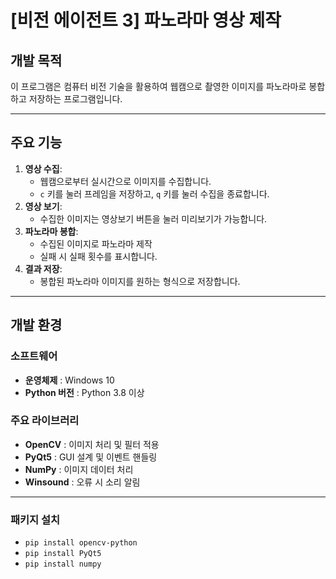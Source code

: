 # [비전 에이전트 3] 파노라마 영상 제작

## **개발 목적**
이 프로그램은 컴퓨터 비전 기술을 활용하여 웹캠으로 촬영한 이미지를 파노라마로 봉합하고 저장하는 프로그램입니다.

---

## 주요 기능
1. **영상 수집**:
   - 웹캠으로부터 실시간으로 이미지를 수집합니다.
   - `c` 키를 눌러 프레임을 저장하고, `q` 키를 눌러 수집을 종료합니다.
2. **영상 보기**:
   - 수집한 이미지는 영상보기 버튼을 눌러 미리보기가 가능합니다.
3. **파노라마 봉합**:
   - 수집된 이미지로 파노라마 제작
   - 실패 시 실패 횟수를 표시합니다.
4. **결과 저장**:
   - 봉합된 파노라마 이미지를 원하는 형식으로 저장합니다.

---

## 개발 환경
### 소프트웨어
- **운영체제** : Windows 10
- **Python 버전** : Python 3.8 이상

### 주요 라이브러리
- **OpenCV** : 이미지 처리 및 필터 적용
- **PyQt5** : GUI 설계 및 이벤트 핸들링
- **NumPy** : 이미지 데이터 처리
- **Winsound** : 오류 시 소리 알림
---

### 패키지 설치
- `pip install opencv-python`
- `pip install PyQt5`
- `pip install numpy`
